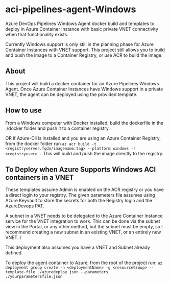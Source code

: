 # aci-pipelines-agent-Windows

Azure DevOps Pipelines Windows Agent docker build and templates to deploy in Azure Container Instance with basic private VNET connectivity when that functionality exists.

Currently Windows support is only still in the planning phase for Azure Container Instances with VNET support.  This project still allows you to build and push the image to a Container Registry, or use ACR to build the image.

## About

This project will build a docker container for an Azure Pipelines Windows Agent.  Once Azure Container Instances have Windows support in a private VNET, the agent can be deployed using the provided template.

## How to use

From a Windows computer with Docker installed, build the dockerfile in the ./docker folder and push it to a container registry.

OR if Azure-Cli is installed and you are using an Azure Container Registry, from the docker folder run ```az acr build -t <registryserver.fqdn/imagename:tag> --platform windows -r <registryuser> .```
This will build and push the image directly to the registry.

## To Deploy when Azure Supports Windows ACI containers in a VNET

These templates assume Admin is enabled on the ACR registry or you have a direct login to your registry.  The given parameters file assumes using Azure Keyvault to store the secrets for both the Registry login and the AzureDevops PAT.  

A subnet in a VNET needs to be delegated to the Azure Container Instance service for the VNET integration to work.  This can be done via the subnet view in the Portal, or any other method, but the subnet must be empty, so I recommend creating a new subnet in an existing VNET, or an entirely new VNET.  /

This deployment also assumes you have a VNET and Subnet already defined.

To deploy the agent container to Azure, from the root of the project run: ```az deployment group create -n <deploymentName> -g <resourceGroup> --template-file ./azuredeploy.json --parameters ./yourparametersfile.json```

